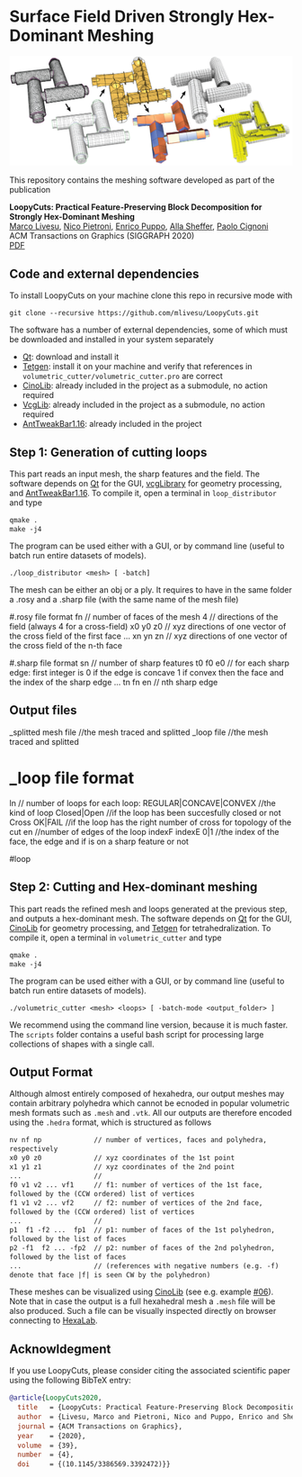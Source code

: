 # Surface Field Driven Strongly Hex-Dominant Meshing

<p align="center"><img src="LoopyCuts.jpg" width="700"></p>

This repository contains the meshing software developed as part of the publication

**LoopyCuts: Practical Feature-Preserving Block Decomposition for Strongly Hex-Dominant Meshing**<br>
[Marco Livesu](http://pers.ge.imati.cnr.it/livesu/), 
[Nico Pietroni](http://www.nicopietroni.com),
[Enrico Puppo](https://www.disi.unige.it/person/PuppoE/), 
[Alla Sheffer](http://www.cs.ubc.ca/%7Esheffa/), 
[Paolo Cignoni](http://vcg.isti.cnr.it/~cignoni/)<br>
ACM Transactions on Graphics (SIGGRAPH 2020)<br>
[PDF](http://pers.ge.imati.cnr.it/livesu/papers/LPPSC20/LPPSC20.pdf)

## Code and external dependencies
To install LoopyCuts on your machine clone this repo in recursive mode with
```
git clone --recursive https://github.com/mlivesu/LoopyCuts.git
```
The software has a number of external dependencies, some of which must be downloaded and installed in your system separately
* [Qt](https://www.qt.io/download): download and install it
* [Tetgen](http://wias-berlin.de/software/tetgen/): install it on your machine and verify that references in `volumetric_cutter/volumetric_cutter.pro` are correct
* [CinoLib](https://github.com/mlivesu/cinolib): already included in the project as a submodule, no action required
* [VcgLib](http://vcg.isti.cnr.it/vcglib/): already included in the project as a submodule, no action required
* [AntTweakBar1.16](http://anttweakbar.sourceforge.net): already included in the project


## Step 1: Generation of cutting loops
This part reads an input mesh, the sharp features and the field. The software depends on [Qt](https://www.qt.io/download) for the GUI, [vcgLibrary](http://vcg.isti.cnr.it/vcglib/) for geometry processing, and [AntTweakBar1.16](http://anttweakbar.sourceforge.net). To compile it, open a terminal in `loop_distributor` and type

```
qmake .
make -j4
```
The program can be used either with a GUI, or by command line (useful to batch run entire datasets of models).
```
./loop_distributor <mesh> [ -batch]
```
The mesh can be either an obj or a ply.
It requires to have in the same folder a .rosy and a .sharp file (with the same name of the mesh file)

#.rosy file format
fn                   // number of faces of the mesh
4                    // directions of the field (always 4 for a cross-field)
x0 y0 z0             // xyz directions of one vector of the cross field of the first face
...
xn yn zn             // xyz directions of one vector of the cross field of the n-th face

#.sharp file format
sn                   // number of sharp features
t0 f0 e0             // for each sharp edge: first integer is 0 if the edge is concave 1 if convex then the face and the index of the sharp edge
...
tn fn en             // nth sharp edge

## Output files
_splitted mesh file  //the mesh traced and splitted
_loop file  //the mesh traced and splitted

# _loop file format
ln                  // number of loops
for each loop:
REGULAR|CONCAVE|CONVEX      //the kind of loop
Closed|Open                 //if the loop has been succesfully closed or not
Cross OK|FAIL               //if the loop has the right number of cross for topology of the cut
en                          //number of edges of the loop
indexF indexE 0|1           //the index of the face, the edge and if is on a sharp feature or not

#loop

## Step 2: Cutting and Hex-dominant meshing
This part reads the refined mesh and loops generated at the previous step, and outputs a hex-dominant mesh. The software depends on [Qt](https://www.qt.io/download) for the GUI, [CinoLib](https://github.com/mlivesu/cinolib) for geometry processing, and [Tetgen](http://wias-berlin.de/software/tetgen/) for tetrahedralization. To compile it, open a terminal in `volumetric_cutter` and type
```
qmake .
make -j4
```
The program can be used either with a GUI, or by command line (useful to batch run entire datasets of models). 
```
./volumetric_cutter <mesh> <loops> [ -batch-mode <output_folder> ]
```
We recommend using the command line version, because it is much faster. The `scripts` folder contains a useful bash script for processing large collections of shapes with a single call.

## Output Format
Although almost entirely composed of hexahedra, our output meshes may contain arbitrary polyhedra which cannot be ecnoded in popular volumetric mesh formats such as `.mesh` and `.vtk`. All our outputs are therefore encoded using the `.hedra` format, which is structured as follows
```
nv nf np             // number of vertices, faces and polyhedra, respectively
x0 y0 z0             // xyz coordinates of the 1st point 
x1 y1 z1             // xyz coordinates of the 2nd point
...                  // 
f0 v1 v2 ... vf1     // f1: number of vertices of the 1st face, followed by the (CCW ordered) list of vertices
f1 v1 v2 ... vf2     // f2: number of vertices of the 2nd face, followed by the (CCW ordered) list of vertices
...                  //
p1  f1 -f2 ...  fp1  // p1: number of faces of the 1st polyhedron, followed by the list of faces
p2 -f1  f2 ... -fp2  // p2: number of faces of the 2nd polyhedron, followed by the list of faces
...                  // (references with negative numbers (e.g. -f) denote that face |f| is seen CW by the polyhedron)
```
These meshes can be visualized using [CinoLib](https://github.com/mlivesu/cinolib) (see e.g. example [#06](https://github.com/mlivesu/cinolib/tree/master/examples/06_base_app_polyhedralmesh)). Note that in case the output is a full hexahedral mesh a `.mesh` file will be also produced. Such a file can be visually inspected directly on browser connecting to [HexaLab](https://www.hexalab.net).

## Acknowldegment
If you use LoopyCuts, please consider citing the associated scientific paper using the following 
BibTeX entry:

```bibtex
@article{LoopyCuts2020,
  title   = {LoopyCuts: Practical Feature-Preserving Block Decomposition for Strongly Hex-Dominant Meshing},
  author  = {Livesu, Marco and Pietroni, Nico and Puppo, Enrico and Sheffer, Alla and Cignoni, Paolo},
  journal = {ACM Transactions on Graphics},
  year    = {2020},
  volume  = {39},
  number  = {4},
  doi     = {(10.1145/3386569.3392472)}}
```

